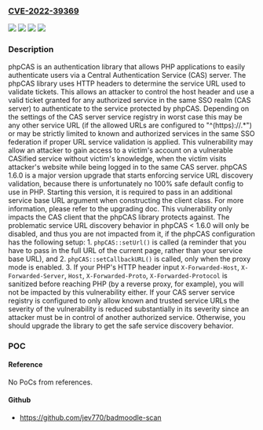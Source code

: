 ### [CVE-2022-39369](https://cve.mitre.org/cgi-bin/cvename.cgi?name=CVE-2022-39369)
![](https://img.shields.io/static/v1?label=Product&message=phpCAS&color=blue)
![](https://img.shields.io/static/v1?label=Version&message=n%2Fa&color=blue)
![](https://img.shields.io/static/v1?label=Vulnerability&message=CWE-1287%3A%20Improper%20Validation%20of%20Specified%20Type%20of%20Input&color=brighgreen)
![](https://img.shields.io/static/v1?label=Vulnerability&message=CWE-99%3A%20Improper%20Control%20of%20Resource%20Identifiers%20('Resource%20Injection')&color=brighgreen)

### Description

phpCAS is an authentication library that allows PHP applications to easily authenticate users via a Central Authentication Service (CAS) server. The phpCAS library uses HTTP headers to determine the service URL used to validate tickets. This allows an attacker to control the host header and use a valid ticket granted for any authorized service in the same SSO realm (CAS server) to authenticate to the service protected by phpCAS. Depending on the settings of the CAS server service registry in worst case this may be any other service URL (if the allowed URLs are configured to "^(https)://.*") or may be strictly limited to known and authorized services in the same SSO federation if proper URL service validation is applied. This vulnerability may allow an attacker to gain access to a victim's account on a vulnerable CASified service without victim's knowledge, when the victim visits attacker's website while being logged in to the same CAS server. phpCAS 1.6.0 is a major version upgrade that starts enforcing service URL discovery validation, because there is unfortunately no 100% safe default config to use in PHP. Starting this version, it is required to pass in an additional service base URL argument when constructing the client class. For more information, please refer to the upgrading doc. This vulnerability only impacts the CAS client that the phpCAS library protects against. The problematic service URL discovery behavior in phpCAS < 1.6.0 will only be disabled, and thus you are not impacted from it, if the phpCAS configuration has the following setup: 1. `phpCAS::setUrl()` is called (a reminder that you have to pass in the full URL of the current page, rather than your service base URL), and 2. `phpCAS::setCallbackURL()` is called, only when the proxy mode is enabled. 3. If your PHP's HTTP header input `X-Forwarded-Host`, `X-Forwarded-Server`, `Host`, `X-Forwarded-Proto`, `X-Forwarded-Protocol` is sanitized before reaching PHP (by a reverse proxy, for example), you will not be impacted by this vulnerability either. If your CAS server service registry is configured to only allow known and trusted service URLs the severity of the vulnerability is reduced substantially in its severity since an attacker must be in control of another authorized service. Otherwise, you should upgrade the library to get the safe service discovery behavior.

### POC

#### Reference
No PoCs from references.

#### Github
- https://github.com/jev770/badmoodle-scan


